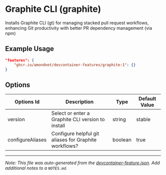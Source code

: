 
# Graphite CLI (graphite)

Installs Graphite CLI (gt) for managing stacked pull request workflows, enhancing Git productivity with better PR dependency management (via npm)

## Example Usage

```json
"features": {
    "ghcr.io/amondnet/devcontainer-features/graphite:1": {}
}
```

## Options

| Options Id | Description | Type | Default Value |
|-----|-----|-----|-----|
| version | Select or enter a Graphite CLI version to install | string | stable |
| configureAliases | Configure helpful git aliases for Graphite workflows? | boolean | true |



---

_Note: This file was auto-generated from the [devcontainer-feature.json](https://github.com/amondnet/devcontainer-features/blob/main/src/graphite/devcontainer-feature.json).  Add additional notes to a `NOTES.md`._
